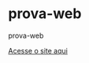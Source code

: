 # prova-web
 prova-web

 <a href="https://geovanequerino.github.io/prova-web/">Acesse o site aqui</a>
